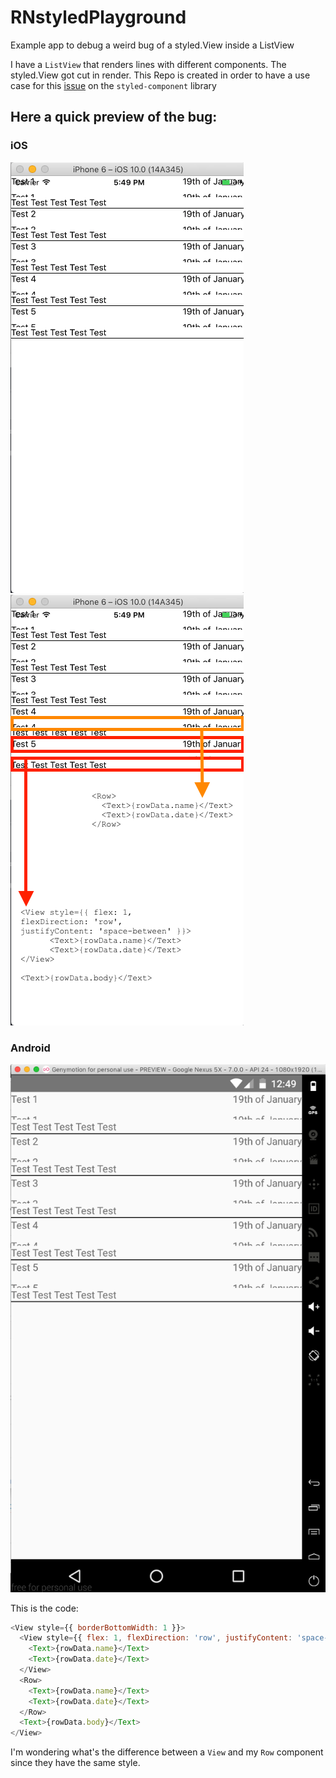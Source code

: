 # RNstyledPlayground
Example app to debug a weird bug of a styled.View inside a ListView

I have a `ListView` that renders lines with different components.
The styled.View got cut in render.
This Repo is created in order to have a use case for this [issue](https://github.com/styled-components/styled-components/issues/465) on the `styled-component` library

## Here a quick preview of the bug:
### iOS    
![iOS preview](ios-preview.png)
![iOS preview](ios-preview-sk.png)
### Android  
![android preview](android-preview.png)

This is the code:
```js
<View style={{ borderBottomWidth: 1 }}>
  <View style={{ flex: 1, flexDirection: 'row', justifyContent: 'space-between' }}>
    <Text>{rowData.name}</Text>
    <Text>{rowData.date}</Text>
  </View>
  <Row>
    <Text>{rowData.name}</Text>
    <Text>{rowData.date}</Text>
  </Row>
  <Text>{rowData.body}</Text>
</View>
```
I'm wondering what's the difference between a `View` and my `Row` component since they have the same style.
